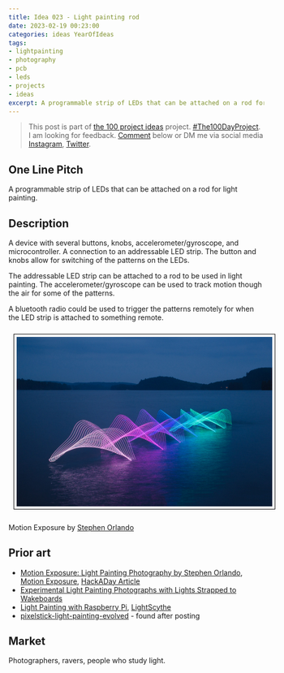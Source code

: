 ```yaml
---
title: Idea 023 - Light painting rod 
date: 2023-02-19 00:23:00
categories: ideas YearOfIdeas
tags: 
- lightpainting
- photography
- pcb
- leds
- projects
- ideas
excerpt: A programmable strip of LEDs that can be attached on a rod for light painting. 
---
```


> This post is part of [the 100 project ideas](/projects/2023-100-ideas/) project. [#The100DayProject](https://www.the100dayproject.org/). I am looking for feedback. <a href='#utterances-comments'>Comment</a> below or DM me via social media <a href="https://instagram.com/funvill" rel="nofollow noopener noreferrer"><i class="fab fa-fw fa-instagram" aria-hidden="true"></i><span class="label">Instagram</span></a>, <a href="https://twitter.com/funvill" rel="nofollow noopener noreferrer"><i class="fab fa-fw fa-twitter" aria-hidden="true"></i><span class="label">Twitter</span></a>.

## One Line Pitch

A programmable strip of LEDs that can be attached on a rod for light painting.

## Description

A device with several buttons, knobs, accelerometer/gyroscope, and microcontroller. A connection to an addressable LED strip. The button and knobs allow for switching of the patterns on the LEDs.

The addressable LED strip can be attached to a rod to be used in light painting. The accelerometer/gyroscope can be used to track motion though the air for some of the patterns.

A bluetooth radio could be used to trigger the patterns remotely for when the LED strip is attached to something remote.

<a href='https://www.motionexposure.com/'><img src="/public/uploads/2023/motionexposure.png" alt="Motion Exposure" title='Motion Exposure' style="margin: 10px; border: 1px solid black; padding: 5px"/></a>

Motion Exposure by [Stephen Orlando](https://www.motionexposure.com/)

## Prior art

- [Motion Exposure: Light Painting Photography by Stephen Orlando](https://theinspirationgrid.com/motion-exposure-light-painting-photography-by-stephen-orlando/), [Motion Exposure](https://www.motionexposure.com/), [HackADay Article](https://hackaday.com/2014/12/04/motion-through-time-painted-in-light/)
- [Experimental Light Painting Photographs with Lights Strapped to Wakeboards](https://petapixel.com/2013/04/11/experimental-light-painting-photographs-with-lights-strapped-to-wakeboards/)
- [Light Painting with Raspberry Pi](https://learn.adafruit.com/light-painting-with-raspberry-pi/overview), [LightScythe](https://sites.google.com/site/mechatronicsguy/lightscythe)
- [pixelstick-light-painting-evolved](https://www.kickstarter.com/projects/bitbangerlabs/pixelstick-light-painting-evolved?ref=discovery_staff_picks_most_funded) - found after posting

## Market

Photographers, ravers, people who study light.
